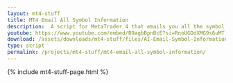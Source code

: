 ```yaml
---
layout: mt4-stuff
title: MT4 Email All Symbol Information
description:  A script for MetaTrader 4 that emails you all the symbol information so you don't have to check each one individually.
youtube: https://www.youtube.com/embed/B9agbBpnBcE?si=RnoUGDdXMG9s6uMT
download: /assets/downloads/mt4-stuff/files/AI-Email-Symbol-Information.zip
type: script
permalink: /projects/mt4-stuff/mt4-email-all-symbol-information/
---
```

{% include mt4-stuff-page.html %}